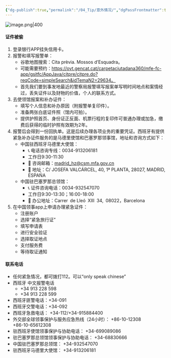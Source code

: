 ```yaml
---
{"dg-publish":true,"permalink":"/04_Tip/意外情况/","dgPassFrontmatter":true}
---
```


![image.png|400](https://obsidan-1314364309.cos.ap-beijing.myqcloud.com/obsidan/20250228175022897.png)
#### 证件被偷													
1. 登录银行APP挂失信用卡。
2. 报警和填写报警单：
	+ 谷歌地图搜索：Cita prèvia. Mossos d’Esquadra。
	+ 可能需要预约：https://ovt.gencat.cat/carpetaciutadana360/mfe-fc-app/gsitfc/AppJava/citpre/citpre.do?reqCode=simpleSearch&idTemaN2=29634。
	+ 首先我们要到事发地最近的警察局报警填写报案单写明时间地点和案情经过，丢失证件以及财物的价值，个人的联系方式。
3. 去使领馆报案和补办证件：
	+ 填写个人信息和补办原因（附报警单复印件）。
	+ 准备两张白底证件照（馆内可拍）。
	+ 提供护照首页、身份证正反面、机票行程的复印件可普通办理或加急，缴费后获得的临时护照有效期为2年。
4. 报警后会得到一份回执单。这是后续办理各项业务的重要凭证。西班牙有提供紧急补办证件服务的是马德里使馆和巴塞罗那领事馆，地址和咨询方式如下：
	+ 中国驻西班牙马德里大使馆：
		+ 📞 电话咨询专线：0034-913206181
		+ 工作日9:30-11:30
		+ 📧 咨询邮箱：madrid_hz@csm.mfa.gov.cn
		+ 🏢 地址：C/ JOSEFA VALCÁRCEL, 40, 1ª PLANTA, 28027, MADRID, ESPAÑA
	+ 中国驻巴塞罗那总领馆：
		+ 📞 证件咨询电话：0034-932547070
		+ 工作日9:30-13:30；16:00-18:00
		+ 🏢 办公地址：Carrer de Lleó XIII 34, 08022，Barcelona
5. 在中国领事app上申请办理紧急证件：
	+ 注册账户
	+ 选择“紧急旅行证”
	+ 填写申请表
	+ 进行安全验证
	+ 选择取证地点
	+ 支付服务费
	+ 等待取证通知
#### 联系电话
+ 任何紧急情况，都可拨打112。可以“only speak chinese”
+ 西班牙 中文报警电话
	+ +34 913 228 598	
	+ +34 913 228 599	
+ 西班牙匪警电话：+34-091	
+ 西班牙交警电话：+34-092	
+ 西班牙急救电话：	+34-112/+34-915884400	
+ 外交部全球领事保护与服务应急热线（24小时）：	+86-10-12308	
	+86-10-65612308	
+ 驻西班牙使馆领事保护与协助电话：	+34-699089086	
+ 驻巴塞罗那总领馆领事保护与协助电话：	+34-68830666	
+ 中国驻巴塞罗那总领馆：	+34-932547070	
+ 驻西班牙马德里大使馆：	+34-913206181	
